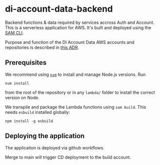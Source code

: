 # di-account-data-backend

Backend functions & data required by services accross Auth and Account.
This is a serverless application for AWS. It's built and deployed using the [SAM CLI](https://aws.amazon.com/serverless/sam/).

Purpose and function of the DI Account Data AWS accounts and repositories is described in [this ADR](https://github.com/govuk-one-login/di-account-data-backend/blob/main/docs/adr/0001-use-and-function-of-di-account-data.md).

## Prerequisites

We recommend using [`nvm`](https://github.com/nvm-sh/nvm) to install and manage Node.js versions. Run

```
nvm install
```

from the root of the repository or in any `lambda/` folder to install the correct version on Node.

We transpile and package the Lambda functions using `sam build`. This needs `esbuild` installed globally:

```
npm install -g esbuild
```


## Deploying the application

The applicaiton is deployed via github workflows. 

Merge to main will trigger CD deployment to the build account.